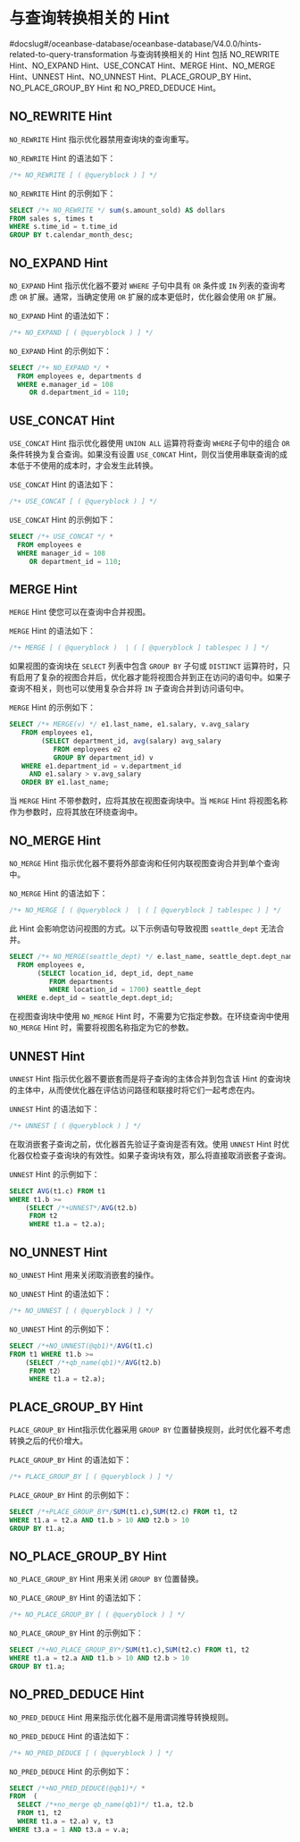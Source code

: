 与查询转换相关的 Hint 
==================================
#docslug#/oceanbase-database/oceanbase-database/V4.0.0/hints-related-to-query-transformation
与查询转换相关的 Hint 包括 NO_REWRITE Hint、NO_EXPAND Hint、USE_CONCAT Hint、MERGE Hint、NO_MERGE Hint、UNNEST Hint、NO_UNNEST Hint、PLACE_GROUP_BY Hint、NO_PLACE_GROUP_BY Hint 和 NO_PRED_DEDUCE Hint。

NO_REWRITE Hint 
---------------------------

`NO_REWRITE` Hint 指示优化器禁用查询块的查询重写。

`NO_REWRITE` Hint 的语法如下：

```sql
/*+ NO_REWRITE [ ( @queryblock ) ] */
```



`NO_REWRITE` Hint 的示例如下：

```sql
SELECT /*+ NO_REWRITE */ sum(s.amount_sold) AS dollars
FROM sales s, times t
WHERE s.time_id = t.time_id
GROUP BY t.calendar_month_desc;
```



NO_EXPAND Hint 
--------------------------

`NO_EXPAND` Hint 指示优化器不要对 `WHERE` 子句中具有 `OR` 条件或 `IN` 列表的查询考虑 `OR` 扩展。通常，当确定使用 `OR` 扩展的成本更低时，优化器会使用 `OR` 扩展。

`NO_EXPAND` Hint 的语法如下：

```sql
/*+ NO_EXPAND [ ( @queryblock ) ] */
```



`NO_EXPAND` Hint 的示例如下：

```sql
SELECT /*+ NO_EXPAND */ *
  FROM employees e, departments d
  WHERE e.manager_id = 108
     OR d.department_id = 110;
```



USE_CONCAT Hint 
---------------------------

`USE_CONCAT` Hint 指示优化器使用 `UNION ALL` 运算符将查询 `WHERE`子句中的组合 `OR` 条件转换为复合查询。如果没有设置 `USE_CONCAT` Hint，则仅当使用串联查询的成本低于不使用的成本时，才会发生此转换。

`USE_CONCAT` Hint 的语法如下：

```sql
/*+ USE_CONCAT [ ( @queryblock ) ] */
```



`USE_CONCAT` Hint 的示例如下：

```sql
SELECT /*+ USE_CONCAT */ *
  FROM employees e
  WHERE manager_id = 108
     OR department_id = 110;
```



MERGE Hint 
----------------------

`MERGE` Hint 使您可以在查询中合并视图。

`MERGE` Hint 的语法如下：

```sql
/*+ MERGE [ ( @queryblock )  | ( [ @queryblock ] tablespec ) ] */
```



如果视图的查询块在 `SELECT` 列表中包含 `GROUP BY` 子句或 `DISTINCT` 运算符时，只有启用了复杂的视图合并后，优化器才能将视图合并到正在访问的语句中。如果子查询不相关，则也可以使用复杂合并将 `IN` 子查询合并到访问语句中。

`MERGE` Hint 的示例如下：

```sql
SELECT /*+ MERGE(v) */ e1.last_name, e1.salary, v.avg_salary
   FROM employees e1,
        (SELECT department_id, avg(salary) avg_salary 
           FROM employees e2
           GROUP BY department_id) v 
   WHERE e1.department_id = v.department_id
     AND e1.salary > v.avg_salary
   ORDER BY e1.last_name;
```



当 `MERGE` Hint 不带参数时，应将其放在视图查询块中。当 `MERGE` Hint 将视图名称作为参数时，应将其放在环绕查询中。

NO_MERGE Hint 
-------------------------

`NO_MERGE` Hint 指示优化器不要将外部查询和任何内联视图查询合并到单个查询中。

`NO_MERGE` Hint 的语法如下：

```sql
/*+ NO_MERGE [ ( @queryblock )  | ( [ @queryblock ] tablespec ) ] */
```



此 Hint 会影响您访问视图的方式。以下示例语句导致视图 `seattle_dept` 无法合并。

```sql
SELECT /*+ NO_MERGE(seattle_dept) */ e.last_name, seattle_dept.dept_name
  FROM employees e,
       (SELECT location_id, dept_id, dept_name
          FROM departments
          WHERE location_id = 1700) seattle_dept
  WHERE e.dept_id = seattle_dept.dept_id;
```



在视图查询块中使用 `NO_MERGE` Hint 时，不需要为它指定参数。在环绕查询中使用 `NO_MERGE` Hint 时，需要将视图名称指定为它的参数。

UNNEST Hint 
-----------------------

`UNNEST` Hint 指示优化器不要嵌套而是将子查询的主体合并到包含该 Hint 的查询块的主体中，从而使优化器在评估访问路径和联接时将它们一起考虑在内。

`UNNEST` Hint 的语法如下：

```sql
/*+ UNNEST [ ( @queryblock ) ] */
```



在取消嵌套子查询之前，优化器首先验证子查询是否有效。使用 `UNNEST` Hint 时优化器仅检查子查询块的有效性。如果子查询块有效，那么将直接取消嵌套子查询。

`UNNEST` Hint 的示例如下：

```sql
SELECT AVG(t1.c) FROM t1 
WHERE t1.b >= 
    (SELECT /*+UNNEST*/AVG(t2.b) 
     FROM t2
     WHERE t1.a = t2.a);
```



NO_UNNEST Hint 
--------------------------

`NO_UNNEST` Hint 用来关闭取消嵌套的操作。

`NO_UNNEST` Hint 的语法如下：

```sql
/*+ NO_UNNEST [ ( @queryblock ) ] */
```



`NO_UNNEST` Hint 的示例如下：

```sql
SELECT /*+NO_UNNEST(@qb1)*/AVG(t1.c) 
FROM t1 WHERE t1.b >= 
    (SELECT /*+qb_name(qb1)*/AVG(t2.b) 
     FROM t2） 
     WHERE t1.a = t2.a);
```



PLACE_GROUP_BY Hint 
-------------------------------

`PLACE_GROUP_BY` Hint指示优化器采用 `GROUP BY` 位置替换规则，此时优化器不考虑转换之后的代价增大。

`PLACE_GROUP_BY` Hint 的语法如下：

```sql
/*+ PLACE_GROUP_BY [ ( @queryblock ) ] */
```



`PLACE_GROUP_BY` Hint 的示例如下：

```sql
SELECT /*+PLACE_GROUP_BY*/SUM(t1.c),SUM(t2.c) FROM t1, t2
WHERE t1.a = t2.a AND t1.b > 10 AND t2.b > 10
GROUP BY t1.a;
```



NO_PLACE_GROUP_BY Hint 
----------------------------------

`NO_PLACE_GROUP_BY` Hint 用来关闭 `GROUP BY` 位置替换。

`NO_PLACE_GROUP_BY` Hint 的语法如下：

```sql
/*+ NO_PLACE_GROUP_BY [ ( @queryblock ) ] */
```



`NO_PLACE_GROUP_BY` Hint 的示例如下：

```sql
SELECT /*+NO_PLACE_GROUP_BY*/SUM(t1.c),SUM(t2.c) FROM t1, t2
WHERE t1.a = t2.a AND t1.b > 10 AND t2.b > 10
GROUP BY t1.a;
```



NO_PRED_DEDUCE Hint 
-------------------------------

`NO_PRED_DEDUCE` Hint 用来指示优化器不是用谓词推导转换规则。

`NO_PRED_DEDUCE` Hint 的语法如下：

```sql
/*+ NO_PRED_DEDUCE [ ( @queryblock ) ] */
```



`NO_PRED_DEDUCE` Hint 的示例如下：

```sql
SELECT /*+NO_PRED_DEDUCE(@qb1)*/ * 
FROM  (
  SELECT /*+no_merge qb_name(qb1)*/ t1.a, t2.b 
  FROM t1, t2 
  WHERE t1.a = t2.a) v, t3 
WHERE t3.a = 1 AND t3.a = v.a;
```


